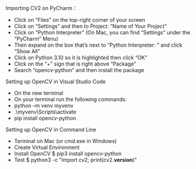 Importing CV2 on PyCharm：
* Click on ”Files” on the top-right corner of your screen
* Click on “Settings” and then to Project: “Name of Your Project”
* Click on “Python Interpreter” (On Mac, you can find “Settings”
under the “PyCharm” Menu)
* Then expand on the box that’s next to “Python Interpreter: “ and
click “Show All”
* Click on Python 3.10 so it is highlighted then click “OK”
* Click on the “+” sign that is right above “Package”
* Search “opencv-python” and then install the package

Setting up OpenCV in Visual Studio Code
* On the new terminal
* On your terminal run the following commands:
* python –m venv myvenv
* .\myvenv\Scripts\activate
* pip install opencv-python

Setting up OpenCV in Command Line
* Terminal on Mac (or cmd.exe in Windows)
* Create Virtual Environment
* Install OpenCV
$ pip3 install opencv-python
* Test
$ python3 -c "import cv2; print(cv2.__version__)"

